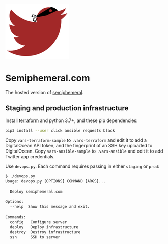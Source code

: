 ![Logo](/img/logo-small.png)

# Semiphemeral.com

The hosted version of [semiphemeral](https://github.com/micahflee/semiphemeral).

## Staging and production infrastructure

Install [terraform](https://www.terraform.io/downloads.html) and python 3.7+, and these pip dependencies:

```sh
pip3 install --user click ansible requests black
```

Copy `vars-terraform-sample` to `.vars-terraform` and edit it to add a DigitalOcean API token, and the fingerprint of an SSH key uploaded to DigitalOcean. Copy `vars-ansible-sample` to `.vars-ansible` and edit it to add Twitter app credentials.

Use `devops.py`. Each command requires passing in either `staging` or `prod`:

```
$ ./devops.py
Usage: devops.py [OPTIONS] COMMAND [ARGS]...

  Deploy semiphemeral.com

Options:
  --help  Show this message and exit.

Commands:
  config   Configure server
  deploy   Deploy infrastructure
  destroy  Destroy infrastructure
  ssh      SSH to server
```